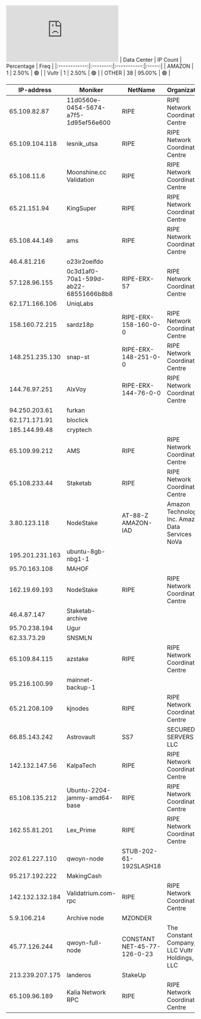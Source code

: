 ![Diagramm](https://github.com/obajay/StateSync-snapshots/blob/main/Projects/Qwoyn/1/README.md)
| Data Center | IP Count | Percentage | Freq |
|:------------:|:--------:|:-----------:|:-----:|
| AMAZON | 1 | 2.50% | 🟢 |
| Vultr | 1 | 2.50% | 🟢 |
| OTHER | 38 | 95.00% | 🟢 |

<!-- START_TABLE -->
| IP-address | Moniker | NetName | Organization |
|-------------|-------------|-------------|-------------|
| 65.109.82.87 | 11d0560e-0454-5674-a7f5-1d95ef56e600 | RIPE | RIPE Network Coordination Centre |
| 65.109.104.118 | lesnik_utsa | RIPE | RIPE Network Coordination Centre |
| 65.108.11.6 | Moonshine.cc Validation | RIPE | RIPE Network Coordination Centre |
| 65.21.151.94 | KingSuper | RIPE | RIPE Network Coordination Centre |
| 65.108.44.149 | ams | RIPE | RIPE Network Coordination Centre |
| 46.4.81.216 | o23ir2oeifdo |  |  |
| 57.128.96.155 | 0c3d1af0-70a1-599d-ab22-68551666b8b8 | RIPE-ERX-57 | RIPE Network Coordination Centre |
| 62.171.166.106 | UniqLabs |  |  |
| 158.160.72.215 | sardz18p | RIPE-ERX-158-160-0-0 | RIPE Network Coordination Centre |
| 148.251.235.130 | snap-st | RIPE-ERX-148-251-0-0 | RIPE Network Coordination Centre |
| 144.76.97.251 | AlxVoy | RIPE-ERX-144-76-0-0 | RIPE Network Coordination Centre |
| 94.250.203.61 | furkan |  |  |
| 62.171.171.91 | bloclick |  |  |
| 185.144.99.48 | cryptech |  |  |
| 65.109.99.212 | AMS | RIPE | RIPE Network Coordination Centre |
| 65.108.233.44 | Staketab | RIPE | RIPE Network Coordination Centre |
| 3.80.123.118 | NodeStake | AT-88-Z AMAZON-IAD | Amazon Technologies Inc. Amazon Data Services NoVa |
| 195.201.231.163 | ubuntu-8gb-nbg1-1 |  |  |
| 95.70.163.108 | MAHOF |  |  |
| 162.19.69.193 | NodeStake | RIPE | RIPE Network Coordination Centre |
| 46.4.87.147 | Staketab-archive |  |  |
| 95.70.238.194 | Ugur |  |  |
| 62.33.73.29 | SNSMLN |  |  |
| 65.109.84.115 | azstake | RIPE | RIPE Network Coordination Centre |
| 95.216.100.99 | mainnet-backup-1 |  |  |
| 65.21.208.109 | kjnodes | RIPE | RIPE Network Coordination Centre |
| 66.85.143.242 | Astrovault | SS7 | SECURED SERVERS LLC |
| 142.132.147.56 | KalpaTech | RIPE | RIPE Network Coordination Centre |
| 65.108.135.212 | Ubuntu-2204-jammy-amd64-base | RIPE | RIPE Network Coordination Centre |
| 162.55.81.201 | Lex_Prime | RIPE | RIPE Network Coordination Centre |
| 202.61.227.110 | qwoyn-node | STUB-202-61-192SLASH18 |  |
| 95.217.192.222 | MakingCash |  |  |
| 142.132.132.184 | Validatrium.com-rpc | RIPE | RIPE Network Coordination Centre |
| 5.9.106.214 | Archive node | MZONDER |  |  |
| 45.77.126.244 | qwoyn-full-node | CONSTANT NET-45-77-126-0-23 | The Constant Company, LLC Vultr Holdings, LLC |
| 213.239.207.175 | landeros | StakeUp |  |  |
| 65.109.96.189 | Kalia Network RPC | RIPE | RIPE Network Coordination Centre |

<!-- END_TABLE -->